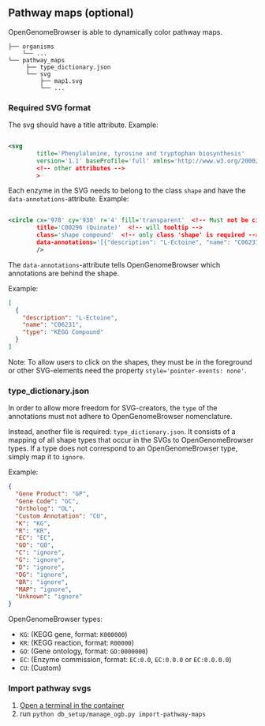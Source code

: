 ## Pathway maps (optional)

OpenGenomeBrowser is able to dynamically color pathway maps.

````
├── organisms
    └── ...
└── pathway_maps
     ├── type_dictionary.json
     └── svg
         ├── map1.svg
         └── ...
````

### Required SVG format

The svg should have a title attribute. Example:

```xml

<svg
        title='Phenylalanine, tyrosine and tryptophan biosynthesis'
        version='1.1' baseProfile='full' xmlns='http://www.w3.org/2000/svg' xmlns:xlink='http://www.w3.org/1999/xlink'
        <!-- other attributes -->
        >
```

Each enzyme in the SVG needs to belong to the class `shape` and have the `data-annotations`-attribute. Example:

```xml

<circle cx='978' cy='930' r='4' fill='transparent'  <!-- Must not be circle, can be any other SVG element -->
        title='C00296 (Quinate)'  <!-- will tooltip -->
        class='shape compound'  <!-- only class 'shape' is required -->
        data-annotations='[{"description": "L-Ectoine", "name": "C06231", "type": "KEGG Compound"}]'>  <!-- see below -->
        />
```

The `data-annotations`-attribute tells OpenGenomeBrowser which annotations are behind the shape.

Example:

```json
[
  {
    "description": "L-Ectoine",
    "name": "C06231",
    "type": "KEGG Compound"
  }
]
```

Note: To allow users to click on the shapes, they must be in the foreground or other SVG-elements need the property `style='pointer-events: none'`.

### type_dictionary.json

In order to allow more freedom for SVG-creators, the `type` of the annotations must not adhere to OpenGenomeBrowser nomenclature.

Instead, another file is required: `type_dictionary.json`. It consists of a mapping of all shape types that occur in the SVGs to OpenGenomeBrowser
types. If a type does not correspond to an OpenGenomeBrowser type, simply map it to `ignore`.

Example:

```json
{
  "Gene Product": "GP",
  "Gene Code": "GC",
  "Ortholog": "OL",
  "Custom Annotation": "CU",
  "K": "KG",
  "R": "KR",
  "EC": "EC",
  "GO": "GO",
  "C": "ignore",
  "G": "ignore",
  "D": "ignore",
  "DG": "ignore",
  "BR": "ignore",
  "MAP": "ignore",
  "Unknown": "ignore"
}
```

OpenGenomeBrowser types:

* `KG`: (KEGG gene, format: `K000000`)
* `KR`: (KEGG reaction, format: `R00000`)
* `GO`: (Gene ontology, format: `GO:0000000`)
* `EC`: (Enzyme commission, format: `EC:0.0`, `EC:0.0.0` or `EC:0.0.0.0`)
* `CU`: (Custom)

### Import pathway svgs

1. [Open a terminal in the container](https://github.com/opengenomebrowser/opengenomebrowser-docker-template#open-a-terminal-in-the-container)
1. run `python db_setup/manage_ogb.py import-pathway-maps`

